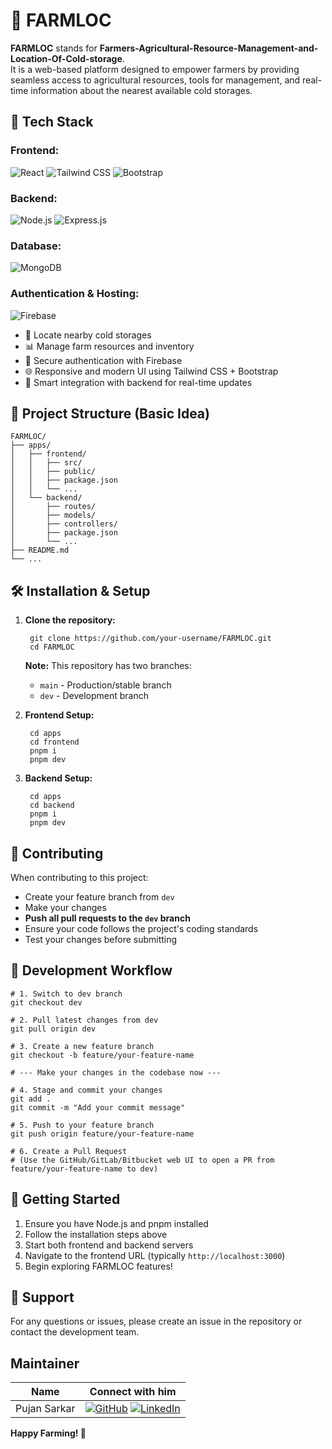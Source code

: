 # 🌾 FARMLOC

**FARMLOC** stands for **Farmers-Agricultural-Resource-Management-and-Location-Of-Cold-storage**.  
It is a web-based platform designed to empower farmers by providing seamless access to agricultural resources, tools for management, and real-time information about the nearest available cold storages.

## 🔧 Tech Stack

### **Frontend:**
![React](https://img.shields.io/badge/React-20232A?style=for-the-badge&logo=react&logoColor=61DAFB) ![Tailwind CSS](https://img.shields.io/badge/Tailwind_CSS-38B2AC?style=for-the-badge&logo=tailwind-css&logoColor=white) ![Bootstrap](https://img.shields.io/badge/Bootstrap-7952B3?style=for-the-badge&logo=bootstrap&logoColor=white)

### **Backend:**
![Node.js](https://img.shields.io/badge/Node.js-339933?style=for-the-badge&logo=nodedotjs&logoColor=white) ![Express.js](https://img.shields.io/badge/Express.js-000000?style=for-the-badge&logo=express&logoColor=white)

### **Database:**
![MongoDB](https://img.shields.io/badge/MongoDB-47A248?style=for-the-badge&logo=mongodb&logoColor=white)

### **Authentication & Hosting:**
![Firebase](https://img.shields.io/badge/Firebase-FFCA28?style=for-the-badge&logo=firebase&logoColor=black)


- 📍 Locate nearby cold storages
- 📊 Manage farm resources and inventory
- 🔐 Secure authentication with Firebase
- 🌐 Responsive and modern UI using Tailwind CSS + Bootstrap
- 🧠 Smart integration with backend for real-time updates

## 📁 Project Structure (Basic Idea)

    FARMLOC/
    ├── apps/
    │   ├── frontend/
    │   │   ├── src/
    │   │   ├── public/
    │   │   ├── package.json
    │   │   └── ...
    │   └── backend/
    │       ├── routes/
    │       ├── models/
    │       ├── controllers/
    │       ├── package.json
    │       └── ...
    ├── README.md
    └── ...

## 🛠️ Installation & Setup

1. **Clone the repository:**
    
        git clone https://github.com/your-username/FARMLOC.git
        cd FARMLOC

   **Note:** This repository has two branches:
   - `main` - Production/stable branch
   - `dev` - Development branch

2. **Frontend Setup:**
    
        cd apps
        cd frontend
        pnpm i
        pnpm dev

3. **Backend Setup:**
    
        cd apps
        cd backend
        pnpm i
        pnpm dev

## 🤝 Contributing

When contributing to this project:
- Create your feature branch from `dev`
- Make your changes
- **Push all pull requests to the `dev` branch**
- Ensure your code follows the project's coding standards
- Test your changes before submitting

## 📝 Development Workflow

    # 1. Switch to dev branch
    git checkout dev

    # 2. Pull latest changes from dev
    git pull origin dev

    # 3. Create a new feature branch
    git checkout -b feature/your-feature-name

    # --- Make your changes in the codebase now ---

    # 4. Stage and commit your changes
    git add .
    git commit -m "Add your commit message"

    # 5. Push to your feature branch
    git push origin feature/your-feature-name

    # 6. Create a Pull Request
    # (Use the GitHub/GitLab/Bitbucket web UI to open a PR from feature/your-feature-name to dev)

## 🚦 Getting Started

1. Ensure you have Node.js and pnpm installed  
2. Follow the installation steps above  
3. Start both frontend and backend servers  
4. Navigate to the frontend URL (typically `http://localhost:3000`)  
5. Begin exploring FARMLOC features!

## 📧 Support

For any questions or issues, please create an issue in the repository or contact the development team.

## Maintainer

| Name            | Connect with him                                                                    |
|-----------------|-------------------------------------------------------------------------------------|
| Pujan Sarkar    | <a href="https://github.com/Pujan-sarkar"><img src="https://img.shields.io/badge/GitHub-100000?style=flat&logo=github&logoColor=white" alt="GitHub" /></a> <a href="https://www.linkedin.com/in/pujan-sarkar"><img src="https://img.shields.io/badge/LinkedIn-0077B5?style=flat&logo=linkedin&logoColor=white" alt="LinkedIn" /></a> |

</div>

**Happy Farming! 🌱**

